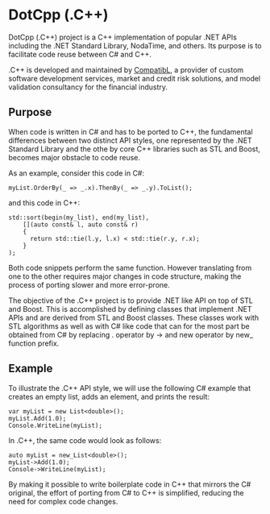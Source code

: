 # DotCpp (.C++)

DotCpp (.C++) project is a C++ implementation of popular .NET APIs including the .NET
Standard Library, NodaTime, and others. Its purpose is to facilitate code reuse between
C# and C++.

.C++ is developed and maintained by [CompatibL](http://www.compatibl.com "CompatibL"), a provider of custom software development services, market and credit risk solutions, and model validation consultancy for the financial industry.


## Purpose

When code is written in C# and has to be ported to C++, the fundamental differences
between two distinct API styles, one represented by the .NET Standard Library and the othe
by core C++ libraries such as STL and Boost, becomes major obstacle to code reuse.

As an example, consider this code in C#:

```
myList.OrderBy(_ => _.x).ThenBy(_ => _.y).ToList();
```

and this code in C++:

```
std::sort(begin(my_list), end(my_list),
    [](auto const& l, auto const& r)
    {
      return std::tie(l.y, l.x) < std::tie(r.y, r.x);
    }
);
```

Both code snippets perform the same function. However translating from one to
the other requires major changes in code structure, making the process of porting
slower and more error-prone.

The objective of the .C++ project is to provide .NET like API on top of STL and Boost.
This is accomplished by defining classes that implement .NET APIs and are derived from
STL and Boost classes. These classes work with STL algorithms as well as with C# like
code that can for the most part be obtained from C# by replacing . operator by -> and
new operator by new_ function prefix.

## Example

To illustrate the .C++ API style, we will use the following C# example that creates
an empty list, adds an element, and prints the result:

```
var myList = new List<double>();
myList.Add(1.0);
Console.WriteLine(myList);
```

In .C++, the same code would look as follows:

```
auto myList = new_List<double>();
myList->Add(1.0);
Console->WriteLine(myList);
```

By making it possible to write boilerplate code in C++ that mirrors the C# original,
the effort of porting from C# to C++ is simplified, reducing the need for complex code
changes.
